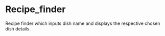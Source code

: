 # Recipe_finder
Recipe finder which inputs dish name and displays the respective chosen dish details.
